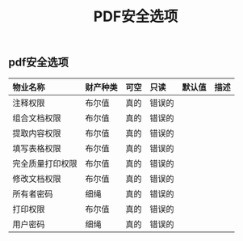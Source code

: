 ﻿---
title: PDF安全选项
second_title: Aspose.Cells Cloud Documen
type: docs
url: /zh/specification/model/pdfsecurityoptions/
description: Aspose.Cells 云模型规范：PdfSecurityOptions。轻松处理 Excel 和其他电子表格文档，具有打开、生成、编辑、拆分、合并、比较和转换等功能
weight: 50
---
## **pdf安全选项**

 

|物业名称|财产种类|可空|只读|默认值|描述|
|:- |:- |:- |:- |:- |:- |
|注释权限|布尔值|真的|错误的|||
|组合文档权限|布尔值|真的|错误的|||
|提取内容权限|布尔值|真的|错误的|||
|填写表格权限|布尔值|真的|错误的|||
|完全质量打印权限|布尔值|真的|错误的|||
|修改文档权限|布尔值|真的|错误的|||
|所有者密码|细绳|真的|错误的|||
|打印权限|布尔值|真的|错误的|||
|用户密码|细绳|真的|错误的|||


